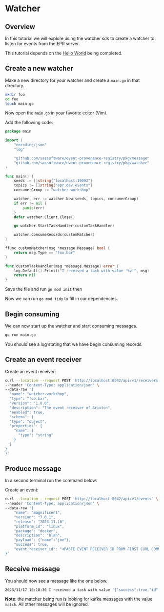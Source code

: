 # Watcher

## Overview

In this tutorial we will explore using the watcher sdk to create a watcher to
listen for events from the EPR server.

This tutorial depends on the [Hello World](../hello_world/README.md) being
completed.

## Create a new watcher

Make a new directory for your watcher and create a `main.go` in that directory.

```bash
mkdir foo
cd foo
touch main.go
```

Now open the `main.go` in your favorite editor (Vim).

Add the following code:

```go
package main

import (
	"encoding/json"
	"log"

	"github.com/sassoftware/event-provenance-registry/pkg/message"
	"github.com/sassoftware/event-provenance-registry/pkg/watcher"
)

func main() {
	seeds := []string{"localhost:19092"}
	topics := []string{"epr.dev.events"}
	consumerGroup := "watcher-workshop"

	watcher, err := watcher.New(seeds, topics, consumerGroup)
	if err != nil {
		panic(err)
	}
	defer watcher.Client.Close()

	go watcher.StartTaskHandler(customTaskHandler)

	watcher.ConsumeRecords(customMatcher)
}

ffunc customMatcher(msg *message.Message) bool {
	return msg.Type == "foo.bar"
}

func customTaskHandler(msg *message.Message) error {
	log.Default().Printf("I received a task with value '%v'", msg)
	return nil
}

```

Save the file and run `go mod init` then

Now we can run `go mod tidy` to fill in our dependencies.

## Begin consuming

We can now start up the watcher and start consuming messages.

```bash
go run main.go
```

You should see a log stating that we have begin consuming records.

## Create an event receiver

Create an event receiver:

```bash
curl --location --request POST 'http://localhost:8042/api/v1/receivers' \
--header 'Content-Type: application/json' \
--data-raw '{
  "name": "watcher-workshop",
  "type": "foo.bar",
  "version": "1.0.0",
  "description": "The event receiver of Brixton",
  "enabled": true,
  "schema": {
  "type": "object",
  "properties": {
    "name": {
      "type": "string"
    }
  }
}
}'
```

## Produce message

In a second terminal run the command below:

Create an event:

```bash
curl --location --request POST 'http://localhost:8042/api/v1/events' \
--header 'Content-Type: application/json' \
--data-raw '{
    "name": "magnificent",
    "version": "7.0.1",
    "release": "2023.11.16",
    "platform_id": "linux",
    "package": "docker",
    "description": "blah",
    "payload": {"name":"joe"},
    "success": true,
    "event_receiver_id": "<PASTE EVENT RECEIVER ID FROM FIRST CURL COMMAND>"
}'
```

## Receive message

You should now see a message like the one below.

```bash
2023/11/17 16:18:30 I received a task with value '{"success":true,"id":"01HFFJCJYZN02RR1JSCE9DDAS4","specversion":"1.0","type":"foo.bar","source":"","api_version":"v1","name":"magnificent","version":"7.0.1","release":"2023.11.16","platform_id":"linux","package":"docker","data":{"events":[{"id":"01HFFJCJYZN02RR1JSCE9DDAS4","name":"magnificent","version":"7.0.1","release":"2023.11.16","platform_id":"linux","package":"docker","description":"blah","payload":{"name":"joe"},"success":true,"created_at":"16:18:30.000879894","event_receiver_id":"01HFFJ69HHJ506SRDYQMFF1H5A","EventReceiver":{"id":"01HFFJ69HHJ506SRDYQMFF1H5A","name":"watcher-workshop","type":"foo.bar","version":"1.0.0","description":"The event receiver of Brixton","schema":{"type":"object","properties":{"name":{"type":"string"}}},"fingerprint":"b183c34c7ba56b17f89dfe0c0b22c0a340889cae88d8e87a3f16bc5bdc8f7acb","created_at":"16:15:04.000626147"}}],"event_receivers":[{"id":"01HFFJ69HHJ506SRDYQMFF1H5A","name":"watcher-workshop","type":"foo.bar","version":"1.0.0","description":"The event receiver of Brixton","schema":{"type":"object","properties":{"name":{"type":"string"}}},"fingerprint":"b183c34c7ba56b17f89dfe0c0b22c0a340889cae88d8e87a3f16bc5bdc8f7acb","created_at":"16:15:04.000626147"}],"event_receiver_groups":null}}
```

**Note**: the matcher being run is looking for kafka messages with the value
`match`. All other messages will be ignored.

